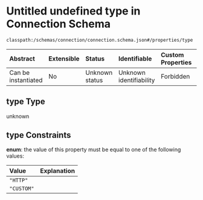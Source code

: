 # Untitled undefined type in Connection Schema

```txt
classpath:/schemas/connection/connection.schema.json#/properties/type
```



| Abstract            | Extensible | Status         | Identifiable            | Custom Properties | Additional Properties | Access Restrictions | Defined In                                                                                     |
| :------------------ | :--------- | :------------- | :---------------------- | :---------------- | :-------------------- | :------------------ | :--------------------------------------------------------------------------------------------- |
| Can be instantiated | No         | Unknown status | Unknown identifiability | Forbidden         | Allowed               | none                | [connection.schema.json\*](../../out/connection/connection.schema.json "open original schema") |

## type Type

unknown

## type Constraints

**enum**: the value of this property must be equal to one of the following values:

| Value      | Explanation |
| :--------- | :---------- |
| `"HTTP"`   |             |
| `"CUSTOM"` |             |
